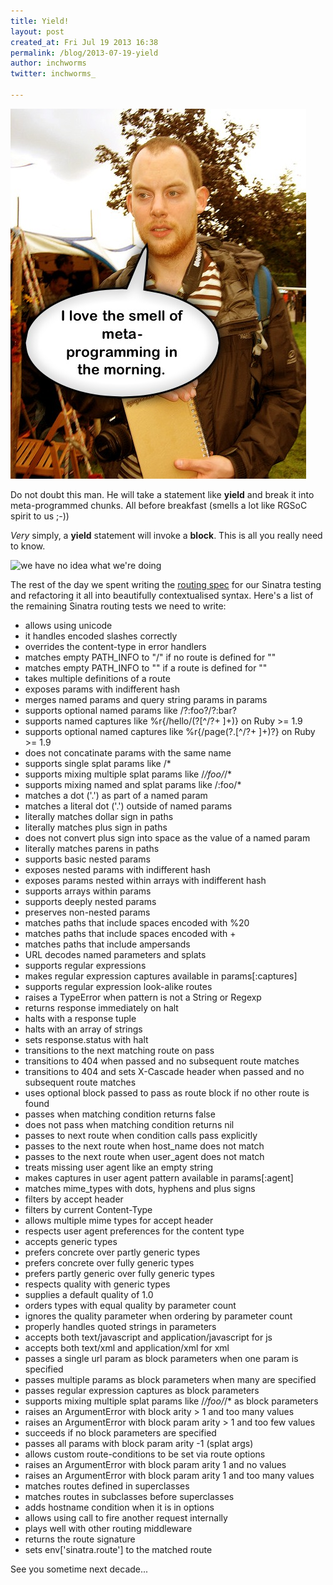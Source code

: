 ```yaml
---
title: Yield!
layout: post
created_at: Fri Jul 19 2013 16:38
permalink: /blog/2013-07-19-yield
author: inchworms
twitter: inchworms_

---
```


![Meta Matt](/images/metamatt.jpg)

Do not doubt this man. He will take a statement like **yield** and break it into meta-programmed chunks. All before breakfast (smells a lot like RGSoC spirit to us ;-))

*Very* simply, a **yield** statement will invoke a **block**. This is all you really need to know.

![we have no idea what we're doing](http://d24w6bsrhbeh9d.cloudfront.net/photo/ab5ynVp_700b.jpg)

The rest of the day we spent writing the [routing spec](https://github.com/inchworms/sinatra_tests/blob/master/spec/routing_spec.rb) for our Sinatra testing and refactoring it all into beautifully contextualised syntax. Here's a list of the remaining Sinatra routing tests we need to write:

+ allows using unicode
+ it handles encoded slashes correctly
+ overrides the content-type in error handlers
+ matches empty PATH_INFO to "/" if no route is defined for ""
+ matches empty PATH_INFO to "" if a route is defined for ""
+ takes multiple definitions of a route
+ exposes params with indifferent hash
+ merges named params and query string params in params
+ supports optional named params like /?:foo?/?:bar?
+ supports named captures like %r{/hello/(?<person>[^/?+ ]+)} on Ruby >= 1.9
+ supports optional named captures like %r{/page(?<format>.[^/?+ ]+)?} on Ruby >= 1.9
+ does not concatinate params with the same name
+ supports single splat params like /*
+ supports mixing multiple splat params like /*/foo/*/*
+ supports mixing named and splat params like /:foo/*
+ matches a dot ('.') as part of a named param
+ matches a literal dot ('.') outside of named params
+ literally matches dollar sign in paths
+ literally matches plus sign in paths
+ does not convert plus sign into space as the value of a named param
+ literally matches parens in paths
+ supports basic nested params
+ exposes nested params with indifferent hash
+ exposes params nested within arrays with indifferent hash
+ supports arrays within params
+ supports deeply nested params
+ preserves non-nested params
+ matches paths that include spaces encoded with %20
+ matches paths that include spaces encoded with +
+ matches paths that include ampersands
+ URL decodes named parameters and splats
+ supports regular expressions
+ makes regular expression captures available in params[:captures]
+ supports regular expression look-alike routes
+ raises a TypeError when pattern is not a String or Regexp
+ returns response immediately on halt
+ halts with a response tuple
+ halts with an array of strings
+ sets response.status with halt
+ transitions to the next matching route on pass
+ transitions to 404 when passed and no subsequent route matches
+ transitions to 404 and sets X-Cascade header when passed and no subsequent route matches
+ uses optional block passed to pass as route block if no other route is found
+ passes when matching condition returns false
+ does not pass when matching condition returns nil
+ passes to next route when condition calls pass explicitly
+ passes to the next route when host_name does not match
+ passes to the next route when user_agent does not match
+ treats missing user agent like an empty string
+ makes captures in user agent pattern available in params[:agent]
+ matches mime_types with dots, hyphens and plus signs
+ filters by accept header
+ filters by current Content-Type
+ allows multiple mime types for accept header
+ respects user agent preferences for the content type
+ accepts generic types
+ prefers concrete over partly generic types
+ prefers concrete over fully generic types
+ prefers partly generic over fully generic types
+ respects quality with generic types
+ supplies a default quality of 1.0
+ orders types with equal quality by parameter count
+ ignores the quality parameter when ordering by parameter count
+ properly handles quoted strings in parameters
+ accepts both text/javascript and application/javascript for js
+ accepts both text/xml and application/xml for xml
+ passes a single url param as block parameters when one param is specified
+ passes multiple params as block parameters when many are specified
+ passes regular expression captures as block parameters
+ supports mixing multiple splat params like /*/foo/*/* as block parameters
+ raises an ArgumentError with block arity > 1 and too many values
+ raises an ArgumentError with block param arity > 1 and too few values
+ succeeds if no block parameters are specified
+ passes all params with block param arity -1 (splat args)
+ allows custom route-conditions to be set via route options
+ raises an ArgumentError with block param arity 1 and no values
+ raises an ArgumentError with block param arity 1 and too many values
+ matches routes defined in superclasses
+ matches routes in subclasses before superclasses
+ adds hostname condition when it is in options
+ allows using call to fire another request internally
+ plays well with other routing middleware
+ returns the route signature
+ sets env['sinatra.route'] to the matched route

See you sometime next decade...



